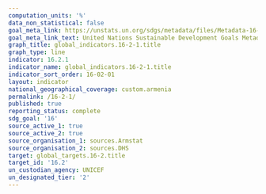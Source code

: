 ```yaml
---
computation_units: '%'
data_non_statistical: false
goal_meta_link: https://unstats.un.org/sdgs/metadata/files/Metadata-16-02-01.pdf
goal_meta_link_text: United Nations Sustainable Development Goals Metadata (pdf 1361kB)
graph_title: global_indicators.16-2-1.title
graph_type: line
indicator: 16.2.1
indicator_name: global_indicators.16-2-1.title
indicator_sort_order: 16-02-01
layout: indicator
national_geographical_coverage: custom.armenia
permalink: /16-2-1/
published: true
reporting_status: complete
sdg_goal: '16'
source_active_1: true
source_active_2: true
source_organisation_1: sources.Armstat
source_organisation_2: sources.DHS
target: global_targets.16-2.title
target_id: '16.2'
un_custodian_agency: UNICEF
un_designated_tier: '2'
---
```

